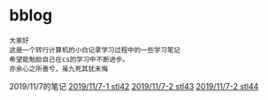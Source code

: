 # bblog
    大家好 
    这是一个转行计算机的小白记录学习过程中的一些学习笔记
    希望能勉励自己在cs的学习中不断进步。
    亦余心之所善兮，虽九死其犹未悔
2019/11/7的笔记
[2019/11/7-1 stl42](https://github.com/952362235/bblog/commit/6052582d120b38e75b41d7bfa3373d3e0e52910f)
[2019/11/7-2 stl43](https://github.com/952362235/bblog/blob/master/2019.11.7%20-2)
[2019/11/7-2 stl44](https://github.com/952362235/bblog/blob/master/2019.11.7%20-3)
